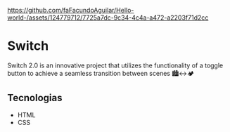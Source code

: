 https://github.com/faFacundoAguilar/Hello-world-/assets/124779712/7725a7dc-9c34-4c4a-a472-a2203f71d2cc
# Switch
Switch 2.0 is an innovative project that utilizes the functionality of a toggle button to achieve a seamless transition between scenes 🏙️↔️🏕️
## Tecnologias 
 - HTML
 - CSS
